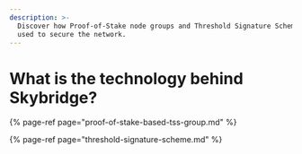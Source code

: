 ```yaml
---
description: >-
  Discover how Proof-of-Stake node groups and Threshold Signature Schemes are
  used to secure the network.
---
```


# What is the technology behind Skybridge?



{% page-ref page="proof-of-stake-based-tss-group.md" %}

{% page-ref page="threshold-signature-scheme.md" %}




